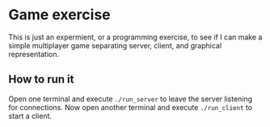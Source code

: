 # Game exercise

This is just an expermient, or a programming exercise, to see if I can make a simple multiplayer game separating server, client, and graphical representation.

## How to run it

Open one terminal and execute `./run_server` to leave the server listening for connections.
Now open another terminal and execute `./run_client` to start a client.
